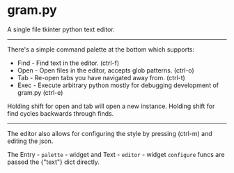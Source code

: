 # gram.py

A single file tkinter python text editor.

---

There's a simple command palette at the bottom which supports:

* Find - Find text in the editor. (ctrl-f)
* Open - Open files in the editor, accepts glob patterns. (ctrl-o)
* Tab  - Re-open tabs you have navigated away from. (ctrl-t)
* Exec - Execute arbitrary python mostly for debugging development of gram.py (ctrl-e)

Holding shift for open and tab will open a new instance.
Holding shift for find cycles backwards through finds.

---

The editor also allows for configuring the style by pressing (ctrl-m) and editing the json.


The Entry - `palette` - widget and Text - `editor` - widget `configure` funcs are passed the {"text"} dict directly.